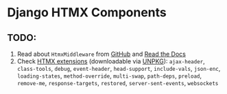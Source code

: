 # Django HTMX Components

## TODO:

1. Read about `HtmxMiddleware` from [GitHub](https://github.com/adamchainz/django-htmx/blob/main/src/django_htmx/middleware.py) and [Read the Docs](https://django-htmx.readthedocs.io/en/latest/middleware.html)
2. Check [HTMX extensions](https://htmx.org/extensions/#reference) (downloadable via [UNPKG](https://unpkg.com/browse/htmx.org@1.9.9/dist/ext/)): `ajax-header`, `class-tools`, `debug`, `event-header`, `head-support`, `include-vals`, `json-enc`, `loading-states`, `method-override`, `multi-swap`, `path-deps`, `preload`, `remove-me`, `response-targets`, `restored`, `server-sent-events`, `websockets`

